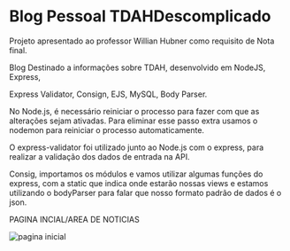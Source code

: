 # Blog Pessoal TDAHDescomplicado
Projeto apresentado ao professor Willian Hubner como requisito de Nota final.


Blog Destinado a informações sobre TDAH, desenvolvido em NodeJS, Express, 

Express Validator, Consign, EJS, MySQL, Body Parser.

No Node.js, é necessário reiniciar o processo para fazer com que as alterações sejam ativadas. 
Para eliminar esse passo extra usamos  o nodemon para reiniciar o processo automaticamente.

O express-validator foi utilizado junto ao Node.js com o express, para realizar a validação dos dados de entrada na API.

Consig, importamos os módulos e vamos utilizar algumas funções do express, com a static que indica onde estarão nossas views e estamos utilizando o bodyParser para falar que nosso formato padrão de dados é o json.


PAGINA INCIAL/AREA DE NOTICIAS

![pagina inicial](https://user-images.githubusercontent.com/102121949/175668022-321e4aae-ec0f-425c-9115-503b4a7e0aaf.png)
